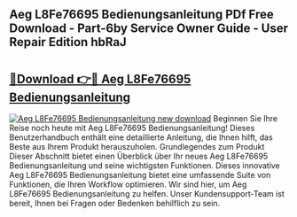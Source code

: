 ## Aeg L8Fe76695 Bedienungsanleitung PDf Free Download - Part-6by Service Owner Guide - User Repair Edition hbRaJ

# <h2><a href="http://df4bfw.blite.top/?on=Aeg+L8Fe76695+Bedienungsanleitung">🔗Download 👉🔴 Aeg L8Fe76695 Bedienungsanleitung</a></h2>

[![Aeg L8Fe76695 Bedienungsanleitung new download](https://i.imgur.com/lujVjoI.png)](http://df4bfw.blite.top/?on=Aeg+L8Fe76695+Bedienungsanleitung)
Beginnen Sie Ihre Reise noch heute mit Aeg L8Fe76695 Bedienungsanleitung! Dieses Benutzerhandbuch enthält eine detaillierte Anleitung, die Ihnen hilft, das Beste aus Ihrem Produkt herauszuholen. Grundlegendes zum Produkt Dieser Abschnitt bietet einen Überblick über Ihr neues Aeg L8Fe76695 Bedienungsanleitung und seine wichtigsten Funktionen. Dieses innovative Aeg L8Fe76695 Bedienungsanleitung bietet eine umfassende Suite von Funktionen, die Ihren Workflow optimieren. Wir sind hier, um Aeg L8Fe76695 Bedienungsanleitung zu helfen. Unser Kundensupport-Team ist bereit, Ihnen bei Fragen oder Bedenken behilflich zu sein.
